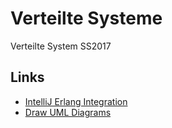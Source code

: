 # Verteilte Systeme
Verteilte System SS2017

## Links
* [IntelliJ Erlang Integration](https://www.jetbrains.com/help/idea/2016.3/getting-started-with-erlang.html#d113813e53)
* [Draw UML Diagrams](http://draw.io)
